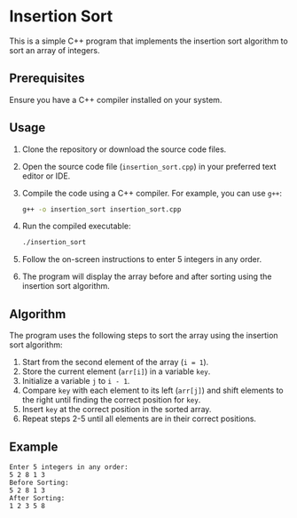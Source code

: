 # Insertion Sort

This is a simple C++ program that implements the insertion sort algorithm to sort an array of integers.

## Prerequisites

Ensure you have a C++ compiler installed on your system.

## Usage

1. Clone the repository or download the source code files.
2. Open the source code file (`insertion_sort.cpp`) in your preferred text editor or IDE.
3. Compile the code using a C++ compiler. For example, you can use `g++`:

    ```bash
    g++ -o insertion_sort insertion_sort.cpp
    ```

4. Run the compiled executable:

    ```bash
    ./insertion_sort
    ```

5. Follow the on-screen instructions to enter 5 integers in any order.
6. The program will display the array before and after sorting using the insertion sort algorithm.

## Algorithm

The program uses the following steps to sort the array using the insertion sort algorithm:

1. Start from the second element of the array (`i = 1`).
2. Store the current element (`arr[i]`) in a variable `key`.
3. Initialize a variable `j` to `i - 1`.
4. Compare `key` with each element to its left (`arr[j]`) and shift elements to the right until finding the correct position for `key`.
5. Insert `key` at the correct position in the sorted array.
6. Repeat steps 2-5 until all elements are in their correct positions.

## Example

```plaintext
Enter 5 integers in any order:
5 2 8 1 3
Before Sorting:
5 2 8 1 3
After Sorting:
1 2 3 5 8
